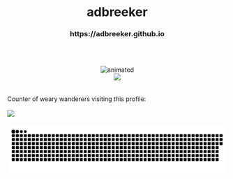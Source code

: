 <h1 align = "center"> adbreeker </h1>
<h3 align = "center"> https://adbreeker.github.io </h3>

<br>
<br>

<p align="center">
  <img src="https://media.giphy.com/media/lIzAEoZEn571u/giphy.gif" alt="animated" />
  <br>
  <img src="https://github-readme-stats.vercel.app/api/top-langs/?username=adbreeker&show_icons=true&theme=dark&hide=tcl,html,css,powershell,scss"(https://github.com/anuraghazra/github-readme-stats)/>
  <br>
  <br>
  
  Counter of weary wanderers visiting this profile:
  <br>
  <br>
  <img src="https://profile-counter.glitch.me/adbreeker/count.svg" />
  <br>
  <br>
  <img src="snake.svg">
</p>


